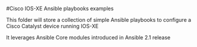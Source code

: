 #Cisco IOS-XE Ansible playbooks examples

This folder will store a collection of simple Ansible playbooks to configure a Cisco Catalyst device running IOS-XE

It leverages Ansible Core modules introduced in Ansible 2.1 release




